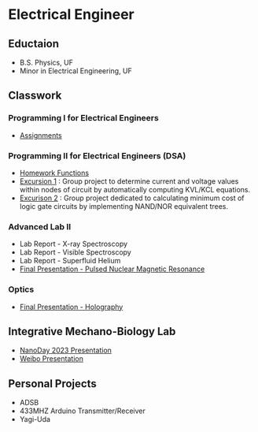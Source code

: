 # Electrical Engineer 

## Eductaion
- B.S. Physics, UF
- Minor in Electrical Engineering, UF


## Classwork
### Programming I for Electrical Engineers
- [Assignments](https://github.com/a6ygale/Programming-I)


### Programming II for Electrical Engineers (DSA)
- [Homework Functions](https://github.com/a6ygale/Programming-II/tree/main)
- [Excursion 1](https://github.com/a6ygale/Excursion-1) : Group project to determine current and voltage values within nodes of circuit by automatically computing KVL/KCL equations. 
- [Excurison 2](https://github.com/a6ygale/Excursion-2/tree/prototype) : Group project dedicated to calculating minimum cost of logic gate circuits by implementing NAND/NOR equivalent trees.


### Advanced Lab II
- Lab Report - X-ray Spectroscopy
- Lab Report - Visible Spectroscopy
- Lab Report - Superfluid Helium
- [Final Presentation - Pulsed Nuclear Magnetic Resonance](https://docs.google.com/presentation/d/1pHcAVXH9ZDpeaIiw2J9eQhSS1wjrTK2e/edit?slide=id.p1#slide=id.p1)

### Optics
- [Final Presentation - Holography](https://docs.google.com/presentation/d/19Jo9PIW5ZF9VZi4H9p8phfaJDzBp4fLY/edit?usp=sharing&ouid=103744567988756133981&rtpof=true&sd=true)

## Integrative Mechano-Biology Lab 
- [NanoDay 2023 Presentation](https://docs.google.com/presentation/d/16tzIVDUpMk8s4q18WKJwFUfhQzm4VMU3/edit?slide=id.p1#slide=id.p1)
- [Weibo Presentation](https://docs.google.com/presentation/d/11BPAZIEaXcrfx8lT12a-w9wwKtHo7rUT/edit?slide=id.p1#slide=id.p1)


## Personal Projects
- ADSB
- 433MHZ Arduino Transmitter/Receiver
- Yagi-Uda
  

